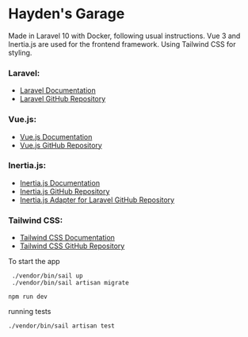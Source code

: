 # Hayden's Garage
Made in Laravel 10 with Docker, following usual instructions.
Vue 3 and Inertia.js are used for the frontend framework.
Using Tailwind CSS for styling.

### Laravel:
- [Laravel Documentation](https://laravel.com/docs)
- [Laravel GitHub Repository](https://github.com/laravel/laravel)

### Vue.js:
- [Vue.js Documentation](https://vuejs.org/)
- [Vue.js GitHub Repository](https://github.com/vuejs/vue)

### Inertia.js:
- [Inertia.js Documentation](https://inertiajs.com/)
- [Inertia.js GitHub Repository](https://github.com/inertiajs/inertia)
- [Inertia.js Adapter for Laravel GitHub Repository](https://github.com/inertiajs/inertia-laravel)

### Tailwind CSS:
- [Tailwind CSS Documentation](https://tailwindcss.com/docs)
- [Tailwind CSS GitHub Repository](https://github.com/tailwindlabs/tailwindcss)


To start the app
```
 ./vendor/bin/sail up
 ./vendor/bin/sail artisan migrate
```

```
npm run dev
```

running tests
```
./vendor/bin/sail artisan test
```
